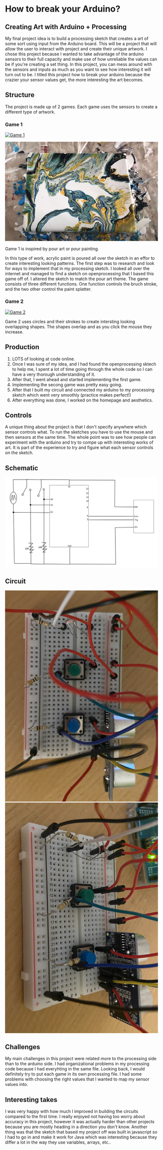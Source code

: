 # How to break your Arduino?

## Creating Art with Arduino + Processing

My final project idea is to build a processing sketch that creates a art of some sort using input from the Arduino board. This will be a project that will allow the user to interact with project and create their unique artwork. I chose this project because I wanted to take advantage of the arduino sensors to their full capacity and make use of how unreliable the values can be if you're creating a set thing. In this project, you can mess around with the sensors and inputs as much as you want to see how interesting it will turn out to be. I titled this project how to break your arduino because the crazier your sensor values get, the more interesting the art becomes.


## Structure

The project is made up of 2 games. Each game uses the sensors to create a different type of artwork.

### Game 1

[![Game 1](https://img.youtube.com/vi/5QQpoS2_hdg/0.jpg)](https://www.youtube.com/watch?v=5QQpoS2_hdg)

![art](images/art.jpeg)

Game 1 is inspired by pour art or pour painting. 

In this type of work, acrylic paint is poured all over the sketch in an effor to create interesting looking patterns. The first step was to research and look for ways to implement that in my processing sketch. I looked all over the internet and managed to find a sketch on openprocessing that I based this game off of. I altered the sketch to match the pour art theme. The game consists of three different functions. One function controls the bruch stroke, and the two other control the paint splatter. 

### Game 2

[![Game 2](https://img.youtube.com/vi/vgzu1cLNwTI/0.jpg)](https://www.youtube.com/watch?v=vgzu1cLNwTI)


Game 2 uses circles and their strokes to create intersting looking overlapping shapes. The shapes overlap and as you click the mouse they increase.

## Production

1. LOTS of looking at code online.
2. Once I was sure of my idea, and I had found the openprocessing sktech to help me, I spent a lot of time going through the whole code so I can have a very thorough understanding of it. 
3. After that, I went ahead and started implementing the first game.
4. Implementing the secong game was pretty easy going.
5. After that I built my circuit and connected my arduino to my processing sketch which went very smoothly (practice makes perfect!)
6. After everything was done, I worked on the homepage and aesthetics.

## Controls

A unique thing about the project is that I don't specify anywhere which sensor controls what. To run the sketches you have to use the mouse and then sensors at the same time. The whole point was to see how people can experiment with the arduino and try to compe up with interesting works of art. It is part of the experience to try and figure what each sensor controls on the sketch.

## Schematic

![schematic](images/schematic.png)

## Circuit

![circuit](images/circuit1.png)
![circuit](images/circuit2.png)

## Challenges

My main challenges in this project were related more to the processing side than to the arduino side. I had organizational problems in my processing code because I had everyhting in the same file. Looking back, I would definitely try to put each game in its own processing file. I had some problems with choosing the right values that I wanted to map my sensor values into.  

## Interesting takes

I was very happy with how much I improved in building the circuits compared to the first time. 
I really enjoyed not having too worry about accuracy in this project, however it was actually harder than other projects because you are mostly heading in a direction you don't know.
Another thing was that the sketch that based my project off was built in javascript so I had to go in and make it work for Java which was interesting because they differ a lot in the way they use variables, arrays, etc..


